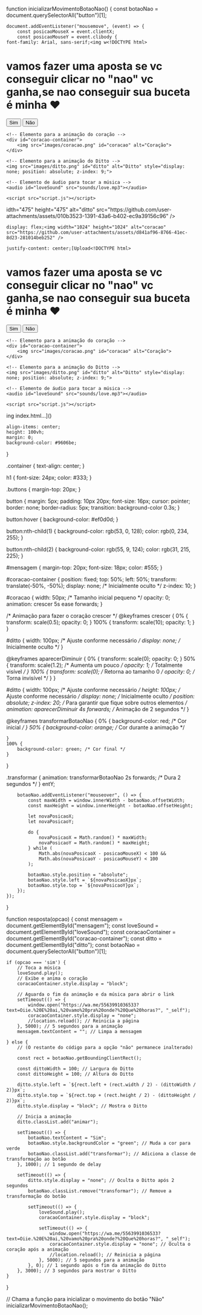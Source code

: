 function inicializarMovimentoBotaoNao() {
    const botaoNao = document.querySelectorAll("button")[1];

    document.addEventListener("mousemove", (event) => {
        const posicaoMouseX = event.clientX;
        const posicaoMouseY = event.clibody {
    font-family: Arial, sans-serif;<img w<!DOCTYPE html>
<html lang="pt-BR">
<head>
    <meta charset="UTF-8">
    <meta name="viewport" content="width=device-width, initial-scale=1.0">
    <title>Convite</title>
    <link rel="stylesheet" href="style.css">
</head>
<body>
    <div class="container">
        <h1>vamos fazer uma aposta se vc conseguir clicar no "nao" vc ganha,se nao conseguir sua buceta é minha ❤️</h1>
        <div class="buttons">
            <button onclick="resposta('sim')">Sim</button>
            <button onclick="resposta('nao')">Não</button>
        </div>
        <p id="mensagem"></p>
    </div>

    <!-- Elemento para a animação do coração -->
    <div id="coracao-container">
        <img src="images/coracao.png" id="coracao" alt="Coração">
    </div>

    <!-- Elemento para a animação do Ditto -->
    <img src="images/ditto.png" id="ditto" alt="Ditto" style="display: none; position: absolute; z-index: 9;">

    <!-- Elemento de áudio para tocar a música -->
    <audio id="loveSound" src="sounds/love.mp3"></audio>

    <script src="script.js"></script>
</body>
</html>idth="475" height="475" alt="ditto" src="https://github.com/user-attachments/assets/010b3523-1391-43a6-b402-ec9a39156c96" />

    display: flex;<img width="1024" height="1024" alt="coracao" src="https://github.com/user-attachments/assets/d841af96-8766-41ec-8d23-281014beb252" />

    justify-content: center;[Upload<!DOCTYPE html>
<html lang="pt-BR">
<head>
    <meta charset="UTF-8">
    <meta name="viewport" content="width=device-width, initial-scale=1.0">
    <title>Convite</title>
    <link rel="stylesheet" href="style.css">
</head>
<body>
    <div class="container">
        <h1>vamos fazer uma aposta se vc conseguir clicar no "nao" vc ganha,se nao conseguir sua buceta é minha ❤️</h1>
        <div class="buttons">
            <button onclick="resposta('sim')">Sim</button>
            <button onclick="resposta('nao')">Não</button>
        </div>
        <p id="mensagem"></p>
    </div>

    <!-- Elemento para a animação do coração -->
    <div id="coracao-container">
        <img src="images/coracao.png" id="coracao" alt="Coração">
    </div>

    <!-- Elemento para a animação do Ditto -->
    <img src="images/ditto.png" id="ditto" alt="Ditto" style="display: none; position: absolute; z-index: 9;">

    <!-- Elemento de áudio para tocar a música -->
    <audio id="loveSound" src="sounds/love.mp3"></audio>

    <script src="script.js"></script>
</body>
</html>ing index.html…]()

    align-items: center;
    height: 100vh;
    margin: 0;
    background-color: #9606be;
  }
  
  .container {
    text-align: center;
  }
  
  h1 {
    font-size: 24px;
    color: #333;
  }
  
  .buttons {
    margin-top: 20px;
  }
  
  button {
    margin: 5px;
    padding: 10px 20px;
    font-size: 16px;
    cursor: pointer;
    border: none;
    border-radius: 5px;
    transition: background-color 0.3s;
  }
  
  button:hover {
    background-color: #ef0d0d;
  }
  
  button:nth-child(1) {
    background-color: rgb(53, 0, 128);
    color: rgb(0, 234, 255);
  }
  
  button:nth-child(2) {
    background-color: rgb(55, 9, 124);
    color: rgb(31, 215, 225);
  }
  
  #mensagem {
    margin-top: 20px;
    font-size: 18px;
    color: #555;
  }

#coracao-container {
  position: fixed;
  top: 50%;
  left: 50%;
  transform: translate(-50%, -50%);
  display: none; /* Inicialmente oculto */
  z-index: 10;
}

#coracao {
  width: 50px; /* Tamanho inicial pequeno */
  opacity: 0;
  animation: crescer 5s ease forwards;
}

/* Animação para fazer o coração crescer */
@keyframes crescer {
  0% {
    transform: scale(0.5);
    opacity: 0;
  }
  100% {
    transform: scale(10);
    opacity: 1;
  }
}

#ditto {
    width: 100px; /* Ajuste conforme necessário */
    display: none; /* Inicialmente oculto */
}

@keyframes aparecerDiminuir {
    0% {
        transform: scale(0);
        opacity: 0;
    }
    50% {
        transform: scale(1.2); /* Aumenta um pouco */
        opacity: 1; /* Totalmente visível */
    }
    100% {
        transform: scale(0); /* Retorna ao tamanho 0 */
        opacity: 0; /* Torna invisível */
    }
}

#ditto {
    width: 100px; /* Ajuste conforme necessário */
    height: 100px; /* Ajuste conforme necessário */
    display: none; /* Inicialmente oculto */
    position: absolute;
    z-index: 20; /* Para garantir que fique sobre outros elementos */
    animation: aparecerDiminuir 4s forwards; /* Animação de 2 segundos */
}

@keyframes transformarBotaoNao {
    0% {
        background-color: red; /* Cor inicial */
    }
    50% {
        background-color: orange; /* Cor durante a animação */

    }
    100% {
        background-color: green; /* Cor final */
    }
}

.transformar {
    animation: transformarBotaoNao 2s forwards; /* Dura 2 segundos */
}
entY;

        botaoNao.addEventListener("mouseover", () => {
            const maxWidth = window.innerWidth - botaoNao.offsetWidth;
            const maxHeight = window.innerHeight - botaoNao.offsetHeight;

            let novaPosicaoX;
            let novaPosicaoY;

            do {
                novaPosicaoX = Math.random() * maxWidth;
                novaPosicaoY = Math.random() * maxHeight;
            } while (
                Math.abs(novaPosicaoX - posicaoMouseX) < 100 && 
                Math.abs(novaPosicaoY - posicaoMouseY) < 100
            );

            botaoNao.style.position = "absolute";
            botaoNao.style.left = `${novaPosicaoX}px`;
            botaoNao.style.top = `${novaPosicaoY}px`;
        });
    });
}

function resposta(opcao) {
    const mensagem = document.getElementById("mensagem");
    const loveSound = document.getElementById("loveSound");
    const coracaoContainer = document.getElementById("coracao-container");
    const ditto = document.getElementById("ditto");
    const botaoNao = document.querySelectorAll("button")[1];

    if (opcao === 'sim') {
        // Toca a música
        loveSound.play();
        // Exibe e anima o coração
        coracaoContainer.style.display = "block";

        // Aguarda o fim da animação e da música para abrir o link
        setTimeout(() => {
            window.open("https://wa.me/5563991036533?text=Oiie.%20E%20ai,%20vamo%20pra%20onde?%20Que%20horas?", "_self");
            coracaoContainer.style.display = "none";
            //location.reload(); // Reinicia a página
        }, 5000); // 5 segundos para a animação
        mensagem.textContent = ""; // Limpa a mensagem

    } else {
        // (O restante do código para a opção "não" permanece inalterado)

        const rect = botaoNao.getBoundingClientRect();

        const dittoWidth = 100; // Largura do Ditto
        const dittoHeight = 100; // Altura do Ditto
        
        ditto.style.left = `${rect.left + (rect.width / 2) - (dittoWidth / 2)}px`;
        ditto.style.top = `${rect.top + (rect.height / 2) - (dittoHeight / 2)}px`;
        ditto.style.display = "block"; // Mostra o Ditto

        // Inicia a animação
        ditto.classList.add("animar");

        setTimeout(() => {
            botaoNao.textContent = "Sim"; 
            botaoNao.style.backgroundColor = "green"; // Muda a cor para verde
            botaoNao.classList.add("transformar"); // Adiciona a classe de transformação ao botão
        }, 1000); // 1 segundo de delay

        setTimeout(() => {
            ditto.style.display = "none"; // Oculta o Ditto após 2 segundos
            botaoNao.classList.remove("transformar"); // Remove a transformação do botão

            setTimeout(() => {
                loveSound.play();
                coracaoContainer.style.display = "block";

                setTimeout(() => {
                    window.open("https://wa.me/5563991036533?text=Oiie.%20E%20ai,%20vamo%20pra%20onde?%20Que%20horas?", "_self");
                    coracaoContainer.style.display = "none"; // Oculta o coração após a animação
                    //location.reload(); // Reinicia a página
                }, 5000); // 5 segundos para a animação
            }, 0); // 1 segundo após o fim da animação do Ditto
        }, 3000); // 3 segundos para mostrar o Ditto
    }
}

// Chama a função para inicializar o movimento do botão "Não"
inicializarMovimentoBotaoNao();
